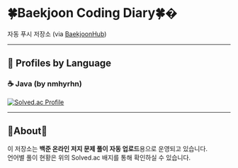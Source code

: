 # 🍀Baekjoon Coding Diary🍀�

자동 푸시 저장소 (via [BaekjoonHub](https://github.com/BaekjoonHub/BaekjoonHub))  

---

## 📌 Profiles by Language  

### ☕ Java (by **nmhyrhn**)  
[![Solved.ac Profile](http://mazassumnida.wtf/api/v2/generate_badge?boj=nmhyrhn)](https://solved.ac/nmhyrhn/)  

---

## 🌟About🌟  
이 저장소는 **백준 온라인 저지 문제 풀이 자동 업로드**용으로 운영되고 있습니다.  
언어별 풀이 현황은 위의 Solved.ac 배지를 통해 확인하실 수 있습니다.  
